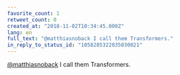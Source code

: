 ```yaml
---
favorite_count: 1
retweet_count: 0
created_at: "2018-11-02T10:34:45.000Z"
lang: en
full_text: "@matthiasnoback I call them Transformers."
in_reply_to_status_id: "1058285322835030021"
---
```


[@matthiasnoback](https://twitter.com/matthiasnoback) I call them Transformers.
